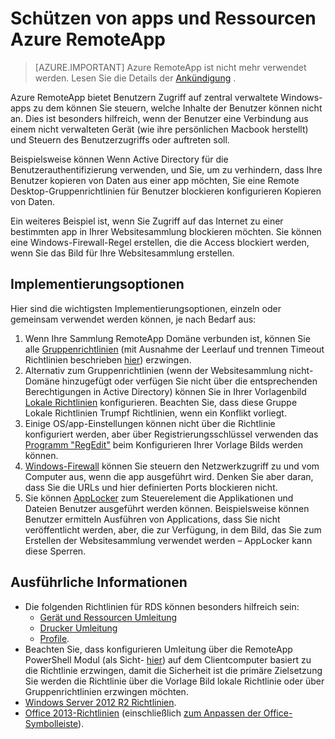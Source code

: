
<properties
    pageTitle="Schützen von apps und Ressourcen Azure RemoteApp | Microsoft Azure"
    description="Erfahren Sie, wie Sie apps und Ressourcen Azure RemoteApp Sperren"
    services="remoteapp"
    documentationCenter=""
    authors="lizap"
    manager="mbaldwin" />

<tags
    ms.service="remoteapp"
    ms.workload="compute"
    ms.tgt_pltfrm="na"
    ms.devlang="na"
    ms.topic="article"
    ms.date="08/15/2016"
    ms.author="elizapo" />



# <a name="secure-apps-and-resources-in-azure-remoteapp"></a>Schützen von apps und Ressourcen Azure RemoteApp

> [AZURE.IMPORTANT]
> Azure RemoteApp ist nicht mehr verwendet werden. Lesen Sie die Details der [Ankündigung](https://go.microsoft.com/fwlink/?linkid=821148) .

Azure RemoteApp bietet Benutzern Zugriff auf zentral verwaltete Windows-apps zu dem können Sie steuern, welche Inhalte der Benutzer können nicht an.  Dies ist besonders hilfreich, wenn der Benutzer eine Verbindung aus einem nicht verwalteten Gerät (wie ihre persönlichen Macbook herstellt) und Steuern des Benutzerzugriffs oder auftreten soll.

Beispielsweise können Wenn Active Directory für die Benutzerauthentifizierung verwenden, und Sie, um zu verhindern, dass Ihre Benutzer kopieren von Daten aus einer app möchten, Sie eine Remote Desktop-Gruppenrichtlinien für Benutzer blockieren konfigurieren Kopieren von Daten.

Ein weiteres Beispiel ist, wenn Sie Zugriff auf das Internet zu einer bestimmten app in Ihrer Websitesammlung blockieren möchten. Sie können eine Windows-Firewall-Regel erstellen, die die Access blockiert werden, wenn Sie das Bild für Ihre Websitesammlung erstellen.

## <a name="implementation-options"></a>Implementierungsoptionen

  Hier sind die wichtigsten Implementierungsoptionen, einzeln oder gemeinsam verwendet werden können, je nach Bedarf aus:

1.  Wenn Ihre Sammlung RemoteApp Domäne verbunden ist, können Sie alle [Gruppenrichtlinien](https://technet.microsoft.com/library/cc725828.aspx) (mit Ausnahme der Leerlauf und trennen Timeout Richtlinien beschrieben [hier](../azure-subscription-service-limits.md)) erzwingen.
2.  Alternativ zum Gruppenrichtlinien (wenn der Websitesammlung nicht-Domäne hinzugefügt oder verfügen Sie nicht über die entsprechenden Berechtigungen in Active Directory) können Sie in Ihrer Vorlagenbild [Lokale Richtlinien](https://technet.microsoft.com/library/cc775702.aspx) konfigurieren.  Beachten Sie, dass diese Gruppe Lokale Richtlinien Trumpf Richtlinien, wenn ein Konflikt vorliegt.
3.  Einige OS/app-Einstellungen können nicht über die Richtlinie konfiguriert werden, aber über Registrierungsschlüssel verwenden das [Programm "RegEdit"](./remoteapp-hybridtrouble.md) beim Konfigurieren Ihrer Vorlage Bilds werden können.
4.  [Windows-Firewall](http://windows.microsoft.com/en-US/windows-8/Windows-Firewall-from-start-to-finish) können Sie steuern den Netzwerkzugriff zu und vom Computer aus, wenn die app ausgeführt wird. Denken Sie aber daran, dass Sie die URLs und hier definierten Ports blockieren nicht.
5.  Sie können [AppLocker](https://technet.microsoft.com/library/hh831440.aspx) zum Steuerelement die Applikationen und Dateien Benutzer ausgeführt werden können. Beispielsweise können Benutzer ermitteln Ausführen von Applications, dass Sie nicht veröffentlicht werden, aber, die zur Verfügung, in dem Bild, das Sie zum Erstellen der Websitesammlung verwendet werden – AppLocker kann diese Sperren.

## <a name="detailed-information"></a>Ausführliche Informationen

- Die folgenden Richtlinien für RDS können besonders hilfreich sein:
    - [Gerät und Ressourcen Umleitung](https://technet.microsoft.com/library/ee791794.aspx)
    - [Drucker Umleitung](https://technet.microsoft.com/library/ee791784.aspx)
    - [Profile](https://technet.microsoft.com/library/ee791865.aspx).
- Beachten Sie, dass konfigurieren Umleitung über die RemoteApp PowerShell Modul (als Sicht- [hier](./remoteapp-redirection.md)) auf dem Clientcomputer basiert zu die Richtlinie erzwingen, damit die Sicherheit ist die primäre Zielsetzung Sie werden die Richtlinie über die Vorlage Bild lokale Richtlinie oder über Gruppenrichtlinien erzwingen möchten.
- [Windows Server 2012 R2 Richtlinien](https://technet.microsoft.com/library/hh831791.aspx).
- [Office 2013-Richtlinien](https://technet.microsoft.com/library/cc178969.aspx) (einschließlich [zum Anpassen der Office-Symbolleiste](https://technet.microsoft.com/library/cc179143.aspx)).
